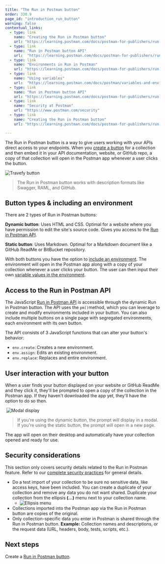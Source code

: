 ```yaml
---
title: "The Run in Postman button"
order: 330.9
page_id: "introduction_run_button"
warning: false
contextual_links:
  - type: link
    name: "Creating the Run in Postman button"
    url: "https://learning.postman.com/docs/postman-for-publishers/run-in-postman/creating-run-button/"
  - type: link
    name: "Run in Postman button API"
    url:  "https://learning.postman.com/docs/postman-for-publishers/run-in-postman/run-button-API/"
  - type: link
    name: "Environments in Run in Postman"
    url: "https://learning.postman.com/docs/postman-for-publishers/run-in-postman/environments-run-button/"
  - type: link
    name: "Using variables"
    url:  "https://learning.postman.com/docs/postman/variables-and-environments/variables/"
  - type: link
    name: "Run in Postman button API"
    url: "https://learning.postman.com/docs/postman-for-publishers/run-in-postman/run-button-API/"
  - type: link
    name: "Security at Postman"
    url: "https://www.postman.com/security"
  - type: link
    name: "Creating the Run in Postman button"
    url: "https://learning.postman.com/docs/postman-for-publishers/run-in-postman/creating-run-button/"

---
```


The Run in Postman button is a way to give users working with your APIs direct access to your endpoints. When you [create a button](/docs/postman-for-publishers/run-in-postman/creating-run-button/) for a collection and then embed it in your API documentation, website, or GitHub repo, a copy of that collection will open in the Postman app whenever a user clicks the button.

![Travefy button](https://assets.postman.com/postman-docs/Travefy+API+RIP+button.jpg)

> The Run in Postman button works with description formats like Swagger, RAML, and GitHub.

## Button types & including an environment

There are 2 types of Run in Postman buttons:

**Dynamic button**: Uses HTML and CSS. Optimal for a website where you have permission to edit the site's source code. Gives you access to the [Run in Postman API](/docs/postman-for-publishers/run-in-postman/run-button-API/).

**Static button**: Uses Markdown. Optimal for a Markdown document like a GitHub ReadMe or BitBucket repository.

With both buttons you have the option to [include an environment](/docs/postman-for-publishers/run-in-postman/environments-run-button/). The environment will open in the Postman app along with a copy of your collection whenever a user clicks your button. The user can then input their own [variable values in the environment](/docs/postman/variables-and-environments/variables/).

## Access to the Run in Postman API

The JavaScript [Run in Postman API](/docs/postman-for-publishers/run-in-postman/run-button-API/) is accessible through the dynamic Run in Postman button. The API uses the `pm()`method, which you can leverage to create and modify environments included in your button. You can also include multiple buttons on a single page with segregated environments, each environment with its own button.

The API consists of 3 JavaScript functions that can alter your button's behavior:

* `env.create`: Creates a new environment.
* `env.assign`: Edits an existing environment.
* `env.replace`: Replaces and entire environment.

## User interaction with your button

When a user finds your button displayed on your website or GitHub ReadMe and they click it, they'll be prompted to open a copy of the collection in the Postman app. If they haven't downloaded the app yet, they'll have the option to do so then.

 ![Modal display](https://assets.postman.com/postman-docs/New+sized+Modal+RIP+button.jpg)

> If you're using the dynamic button, the prompt will display in a modal. If you're using the static button, the prompt will open in a new page.

The app will open on their desktop and automatically have your collection opened and ready for use.

## Security considerations

This section only covers security details related to the Run in Postman feature. Refer to our [complete security practices](https://www.postman.com/security) for general details.

* Do a test import of your collection to be sure no sensitive data, like access keys, have been included. You can create a duplicate of your collection and remove any data you do not want shared. Duplicate your collection from the ellipsis **(...)** menu next to your collection name.
    * ![Ellipsis menu](https://assets.postman.com/postman-docs/Resized+Ellipsis+menu+.jpg)
* Collections imported into the Postman app via the Run in Postman button are copies of the original.
* Only collection-specific data you enter in Postman is shared through the Run in Postman button. **Example:** Collection names and descriptions, or the request data (URL, headers, body, tests, scripts, etc.).

## Next steps

Create a [Run in Postman button](/docs/postman-for-publishers/run-in-postman/creating-run-button/).
